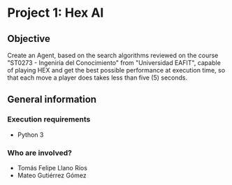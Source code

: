 # Project 1: Hex AI

## Objective
Create an Agent, based on the search algorithms reviewed on the course
"ST0273 - Ingeniría del Conocimiento" from "Universidad EAFIT",
capable of playing HEX and get the best possible performance at execution
time, so that each move a player does takes less than five (5) seconds.

## General information
### Execution requirements
* Python 3
### Who are involved?
* Tomás Felipe Llano Ríos
* Mateo Gutiérrez Gómez
